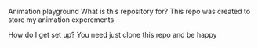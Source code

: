 Animation playground
What is this repository for?
This repo was created to store my animation experements

How do I get set up?
You need just clone this repo and be happy